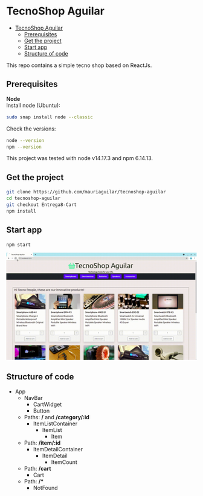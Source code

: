 # TecnoShop Aguilar

- [TecnoShop Aguilar](#tecnoshop-aguilar)
  - [Prerequisites](#prerequisites)
  - [Get the project](#get-the-project)
  - [Start app](#start-app)
  - [Structure of code](#structure-of-code)

This repo contains a simple tecno shop based on ReactJs.
## Prerequisites

**Node**  
Install node (Ubuntu):
```bash
sudo snap install node --classic
```
Check the versions:
```bash
node --version
npm --version
```
This project was tested with node v14.17.3 and npm 6.14.13.

## Get the project

```bash
git clone https://github.com/mauriaguilar/tecnoshop-aguilar
cd tecnoshop-aguilar
git checkout Entrega8-Cart
npm install
```

## Start app

```bash
npm start
```
![use_example.gif](use_example.gif)

## Structure of code

* App
  * NavBar
    * CartWidget
    * Button
  * Paths: **/** and **/category/:id**
    * ItemListContainer
      * ItemList
        * Item
        <!-- * ItemCount -->
  * Path: **/item/:id**
    * ItemDetailContainer
      * ItemDetail
        * ItemCount
  * Path: **/cart**
    * Cart
  * Path: **/\***
    * NotFound